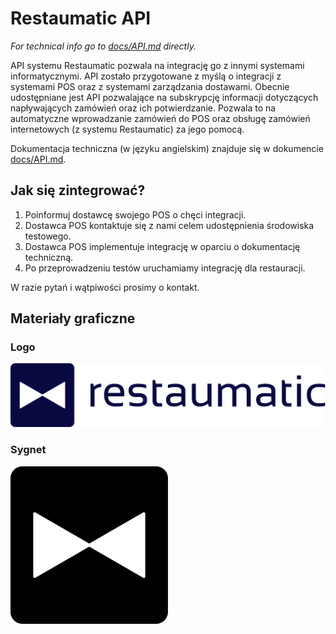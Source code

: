# Restaumatic API

_For technical info go to [docs/API.md](docs/API.md) directly._

API systemu Restaumatic pozwala na integrację go z innymi systemami informatycznymi. API zostało przygotowane z myślą o integracji z systemami POS oraz z systemami zarządzania dostawami. Obecnie udostępniane jest API pozwalające na subskrypcję informacji dotyczących napływających zamówień oraz ich potwierdzanie. Pozwala to na automatyczne wprowadzanie zamówień do POS oraz obsługę zamówień internetowych (z systemu Restaumatic) za jego pomocą.

Dokumentacja techniczna (w języku angielskim) znajduje się w dokumencie [docs/API.md](docs/API.md).

## Jak się zintegrować?

1. Poinformuj dostawcę swojego POS o chęci integracji.
2. Dostawca POS kontaktuje się z nami celem udostępnienia środowiska testowego.
3. Dostawca POS implementuje integrację w oparciu o dokumentację techniczną.
4. Po przeprowadzeniu testów uruchamiamy integrację dla restauracji.

W razie pytań i wątpiwości prosimy o kontakt.

## Materiały graficzne

### Logo

![Logo](logo/logo.svg)

### Sygnet

![Icon](logo/icon.svg)


